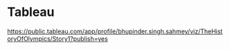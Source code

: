 # Tableau
https://public.tableau.com/app/profile/bhupinder.singh.sahmey/viz/TheHistoryOfOlympics/Story1?publish=yes
